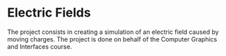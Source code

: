 # Electric Fields

The project consists in creating a simulation of an electric field caused by moving charges. The project is done on behalf of the Computer Graphics and Interfaces course.